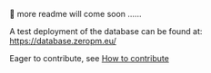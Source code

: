 🚧 more readme will come soon ......

A test deployment of the database can be found at: https://database.zeropm.eu/

Eager to contribute, see [How to contribute](./how_to_contribute.md)
